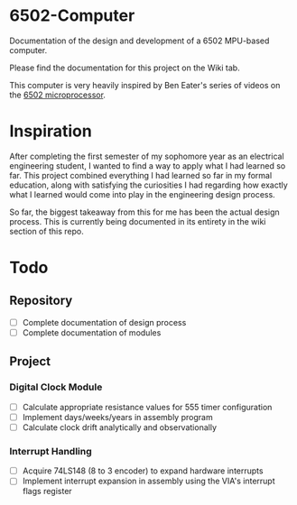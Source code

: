 # 6502-Computer
Documentation of the design and development of a 6502 MPU-based computer. 

Please find the documentation for this project on the Wiki tab.

This computer is very heavily inspired by Ben Eater's series of videos on the [6502 microprocessor](https://www.youtube.com/user/eaterbc).

# Inspiration
After completing the first semester of my sophomore year as an electrical engineering student, I wanted to find a way to apply what I had learned so far. This project combined everything I had learned so far in my formal education, along with satisfying the curiosities I had regarding how exactly what I learned would come into play in the engineering design process.

So far, the biggest takeaway from this for me has been the actual design process. This is currently being documented in its entirety in the wiki section of this repo. 

# Todo

## Repository 

- [ ] Complete documentation of design process
- [ ] Complete documentation of modules

## Project

### Digital Clock Module

- [ ] Calculate appropriate resistance values for 555 timer configuration
- [ ] Implement days/weeks/years in assembly program
- [ ] Calculate clock drift analytically and observationally

### Interrupt Handling

- [ ] Acquire 74LS148 (8 to 3 encoder) to expand hardware interrupts
- [ ] Implement interrupt expansion in assembly using the VIA's interrupt flags register
